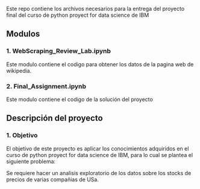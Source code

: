 Este repo contiene los archivos necesarios para la entrega del proyecto final del curso de python proyect for data science de IBM

## Modulos

### 1. WebScraping_Review_Lab.ipynb

Este modulo contiene el codigo para obtener los datos de la pagina web de wikipedia.

### 2. Final_Assignment.ipynb

Este modulo contiene el codigo de la solución del proyecto

## Descripción del proyecto

### 1. Objetivo

El objetivo de este proyecto es aplicar los conocimientos adquiridos en el curso de python proyect for data science de IBM, para lo cual se plantea el siguiente problema:

Se requiere hacer un analisis exploratorio de los datos sobre los stocks de precios de varias compañias de USa.
